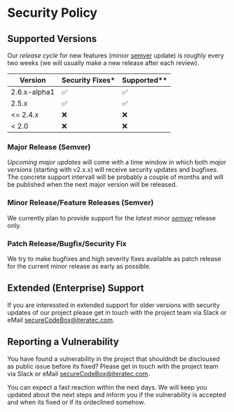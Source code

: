 # Security Policy

## Supported Versions
Our _release cycle_ for new features (minior [semver](https://semver.org/lang/de/) update)
is roughly every two weeks (we will usually make a new release after each review). 

| Version | Security Fixes* | Supported** |
| ------- | ------------------ | ------------------ |
| 2.6.x-alpha1 | :white_check_mark: | :white_check_mark: |
| 2.5.x | :white_check_mark: | :white_check_mark: |
| <= 2.4.x | :x: | :x: |
| < 2.0 | :x: | :x: |

### Major Release (Semver)
_Upcoming major updates_ will come with a time window in which both _major versions_ (starting with v2.x.x)
will receive security updates and bugfixes. The concrete support intervall will be probably a couple of months
and will be published when the next major version will be released.

### Minor Release/Feature Releases (Semver)
We currently plan to provide support for the _latest minor [semver](https://semver.org/lang/de/)_ release only.

### Patch Release/Bugfix/Security Fix
We try to make bugfixes and high severity fixes available as patch release for the current minor release
as early as possible.

## Extended (Enterprise) Support
If you are interessted in extended support for older versions with security updates of our project 
please get in touch with the project team via Slack or eMail <secureCodeBox@iteratec.com>.

## Reporting a Vulnerability
You have found a vulnerability in the project that shouldndt be discloused as public issue before its fixed?
Please get in touch with the project team via Slack or eMail <secureCodeBox@iteratec.com>. 

You can expect a fast reaction within the next days. 
We will keep you updated about the next steps and inform you if the vulnerability is accepted and when its fixed or if its ordeclined somehow.

